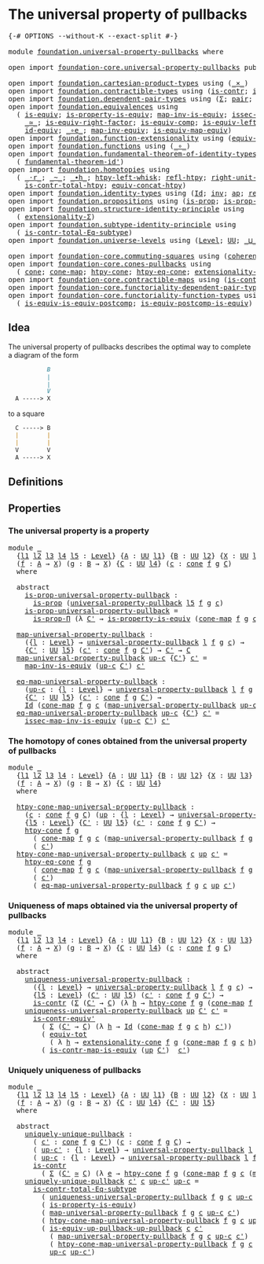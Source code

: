 # The universal property of pullbacks

<pre class="Agda"><a id="48" class="Symbol">{-#</a> <a id="52" class="Keyword">OPTIONS</a> <a id="60" class="Pragma">--without-K</a> <a id="72" class="Pragma">--exact-split</a> <a id="86" class="Symbol">#-}</a>

<a id="91" class="Keyword">module</a> <a id="98" href="foundation.universal-property-pullbacks.html" class="Module">foundation.universal-property-pullbacks</a> <a id="138" class="Keyword">where</a>

<a id="145" class="Keyword">open</a> <a id="150" class="Keyword">import</a> <a id="157" href="foundation-core.universal-property-pullbacks.html" class="Module">foundation-core.universal-property-pullbacks</a> <a id="202" class="Keyword">public</a>

<a id="210" class="Keyword">open</a> <a id="215" class="Keyword">import</a> <a id="222" href="foundation.cartesian-product-types.html" class="Module">foundation.cartesian-product-types</a> <a id="257" class="Keyword">using</a> <a id="263" class="Symbol">(</a><a id="264" href="foundation-core.cartesian-product-types.html#577" class="Function Operator">_×_</a><a id="267" class="Symbol">)</a>
<a id="269" class="Keyword">open</a> <a id="274" class="Keyword">import</a> <a id="281" href="foundation.contractible-types.html" class="Module">foundation.contractible-types</a> <a id="311" class="Keyword">using</a> <a id="317" class="Symbol">(</a><a id="318" href="foundation-core.contractible-types.html#992" class="Function">is-contr</a><a id="326" class="Symbol">;</a> <a id="328" href="foundation-core.contractible-types.html#3806" class="Function">is-contr-equiv&#39;</a><a id="343" class="Symbol">)</a>
<a id="345" class="Keyword">open</a> <a id="350" class="Keyword">import</a> <a id="357" href="foundation.dependent-pair-types.html" class="Module">foundation.dependent-pair-types</a> <a id="389" class="Keyword">using</a> <a id="395" class="Symbol">(</a><a id="396" href="foundation-core.dependent-pair-types.html#502" class="Record">Σ</a><a id="397" class="Symbol">;</a> <a id="399" href="foundation-core.dependent-pair-types.html#575" class="InductiveConstructor">pair</a><a id="403" class="Symbol">;</a> <a id="405" href="foundation-core.dependent-pair-types.html#592" class="Field">pr1</a><a id="408" class="Symbol">;</a> <a id="410" href="foundation-core.dependent-pair-types.html#604" class="Field">pr2</a><a id="413" class="Symbol">;</a> <a id="415" href="foundation-core.dependent-pair-types.html#1021" class="Function">triple</a><a id="421" class="Symbol">)</a>
<a id="423" class="Keyword">open</a> <a id="428" class="Keyword">import</a> <a id="435" href="foundation.equivalences.html" class="Module">foundation.equivalences</a> <a id="459" class="Keyword">using</a>
  <a id="467" class="Symbol">(</a> <a id="469" href="foundation-core.equivalences.html#1542" class="Function">is-equiv</a><a id="477" class="Symbol">;</a> <a id="479" href="foundation.equivalences.html#12189" class="Function">is-property-is-equiv</a><a id="499" class="Symbol">;</a> <a id="501" href="foundation-core.equivalences.html#4173" class="Function">map-inv-is-equiv</a><a id="517" class="Symbol">;</a> <a id="519" href="foundation-core.equivalences.html#4251" class="Function">issec-map-inv-is-equiv</a><a id="541" class="Symbol">;</a>
    <a id="547" href="foundation-core.equivalences.html#1607" class="Function Operator">_≃_</a><a id="550" class="Symbol">;</a> <a id="552" href="foundation-core.equivalences.html#8868" class="Function">is-equiv-right-factor</a><a id="573" class="Symbol">;</a> <a id="575" href="foundation-core.equivalences.html#7183" class="Function">is-equiv-comp</a><a id="588" class="Symbol">;</a> <a id="590" href="foundation-core.equivalences.html#8158" class="Function">is-equiv-left-factor</a><a id="610" class="Symbol">;</a> <a id="612" href="foundation-core.equivalences.html#1807" class="Function">map-equiv</a><a id="621" class="Symbol">;</a>
    <a id="627" href="foundation-core.equivalences.html#2480" class="Function">id-equiv</a><a id="635" class="Symbol">;</a> <a id="637" href="foundation-core.equivalences.html#7855" class="Function Operator">_∘e_</a><a id="641" class="Symbol">;</a> <a id="643" href="foundation-core.equivalences.html#5022" class="Function">map-inv-equiv</a><a id="656" class="Symbol">;</a> <a id="658" href="foundation-core.equivalences.html#1862" class="Function">is-equiv-map-equiv</a><a id="676" class="Symbol">)</a>
<a id="678" class="Keyword">open</a> <a id="683" class="Keyword">import</a> <a id="690" href="foundation.function-extensionality.html" class="Module">foundation.function-extensionality</a> <a id="725" class="Keyword">using</a> <a id="731" class="Symbol">(</a><a id="732" href="foundation-core.function-extensionality.html#1301" class="Function">equiv-funext</a><a id="744" class="Symbol">)</a>
<a id="746" class="Keyword">open</a> <a id="751" class="Keyword">import</a> <a id="758" href="foundation.functions.html" class="Module">foundation.functions</a> <a id="779" class="Keyword">using</a> <a id="785" class="Symbol">(</a><a id="786" href="foundation-core.functions.html#407" class="Function Operator">_∘_</a><a id="789" class="Symbol">)</a>
<a id="791" class="Keyword">open</a> <a id="796" class="Keyword">import</a> <a id="803" href="foundation.fundamental-theorem-of-identity-types.html" class="Module">foundation.fundamental-theorem-of-identity-types</a> <a id="852" class="Keyword">using</a>
  <a id="860" class="Symbol">(</a> <a id="862" href="foundation-core.fundamental-theorem-of-identity-types.html#2160" class="Function">fundamental-theorem-id&#39;</a><a id="885" class="Symbol">)</a>
<a id="887" class="Keyword">open</a> <a id="892" class="Keyword">import</a> <a id="899" href="foundation.homotopies.html" class="Module">foundation.homotopies</a> <a id="921" class="Keyword">using</a>
  <a id="929" class="Symbol">(</a> <a id="931" href="foundation-core.homotopies.html#2052" class="Function Operator">_·r_</a><a id="935" class="Symbol">;</a> <a id="937" href="foundation-core.homotopies.html#545" class="Function Operator">_~_</a><a id="940" class="Symbol">;</a> <a id="942" href="foundation-core.homotopies.html#1136" class="Function Operator">_∙h_</a><a id="946" class="Symbol">;</a> <a id="948" href="foundation-core.homotopies.html#1665" class="Function">htpy-left-whisk</a><a id="963" class="Symbol">;</a> <a id="965" href="foundation-core.homotopies.html#710" class="Function">refl-htpy</a><a id="974" class="Symbol">;</a> <a id="976" href="foundation-core.homotopies.html#2553" class="Function">right-unit-htpy</a><a id="991" class="Symbol">;</a>
    <a id="997" href="foundation.homotopies.html#3137" class="Function">is-contr-total-htpy</a><a id="1016" class="Symbol">;</a> <a id="1018" href="foundation.homotopies.html#6177" class="Function">equiv-concat-htpy</a><a id="1035" class="Symbol">)</a>
<a id="1037" class="Keyword">open</a> <a id="1042" class="Keyword">import</a> <a id="1049" href="foundation.identity-types.html" class="Module">foundation.identity-types</a> <a id="1075" class="Keyword">using</a> <a id="1081" class="Symbol">(</a><a id="1082" href="foundation-core.identity-types.html#1754" class="Datatype">Id</a><a id="1084" class="Symbol">;</a> <a id="1086" href="foundation-core.identity-types.html#2716" class="Function">inv</a><a id="1089" class="Symbol">;</a> <a id="1091" href="foundation-core.identity-types.html#3990" class="Function">ap</a><a id="1093" class="Symbol">;</a> <a id="1095" href="foundation-core.identity-types.html#1807" class="InductiveConstructor">refl</a><a id="1099" class="Symbol">)</a>
<a id="1101" class="Keyword">open</a> <a id="1106" class="Keyword">import</a> <a id="1113" href="foundation.propositions.html" class="Module">foundation.propositions</a> <a id="1137" class="Keyword">using</a> <a id="1143" class="Symbol">(</a><a id="1144" href="foundation-core.propositions.html#1295" class="Function">is-prop</a><a id="1151" class="Symbol">;</a> <a id="1153" href="foundation-core.propositions.html#6147" class="Function">is-prop-Π</a><a id="1162" class="Symbol">)</a>
<a id="1164" class="Keyword">open</a> <a id="1169" class="Keyword">import</a> <a id="1176" href="foundation.structure-identity-principle.html" class="Module">foundation.structure-identity-principle</a> <a id="1216" class="Keyword">using</a>
  <a id="1224" class="Symbol">(</a> <a id="1226" href="foundation.structure-identity-principle.html#2980" class="Function">extensionality-Σ</a><a id="1242" class="Symbol">)</a>
<a id="1244" class="Keyword">open</a> <a id="1249" class="Keyword">import</a> <a id="1256" href="foundation.subtype-identity-principle.html" class="Module">foundation.subtype-identity-principle</a> <a id="1294" class="Keyword">using</a>
  <a id="1302" class="Symbol">(</a> <a id="1304" href="foundation-core.subtype-identity-principle.html#1572" class="Function">is-contr-total-Eq-subtype</a><a id="1329" class="Symbol">)</a>
<a id="1331" class="Keyword">open</a> <a id="1336" class="Keyword">import</a> <a id="1343" href="foundation.universe-levels.html" class="Module">foundation.universe-levels</a> <a id="1370" class="Keyword">using</a> <a id="1376" class="Symbol">(</a><a id="1377" href="Agda.Primitive.html#597" class="Postulate">Level</a><a id="1382" class="Symbol">;</a> <a id="1384" href="foundation-core.universe-levels.html#222" class="Primitive">UU</a><a id="1386" class="Symbol">;</a> <a id="1388" href="Agda.Primitive.html#810" class="Primitive Operator">_⊔_</a><a id="1391" class="Symbol">;</a> <a id="1393" href="Agda.Primitive.html#780" class="Primitive">lsuc</a><a id="1397" class="Symbol">)</a>

<a id="1400" class="Keyword">open</a> <a id="1405" class="Keyword">import</a> <a id="1412" href="foundation-core.commuting-squares.html" class="Module">foundation-core.commuting-squares</a> <a id="1446" class="Keyword">using</a> <a id="1452" class="Symbol">(</a><a id="1453" href="foundation-core.commuting-squares.html#532" class="Function">coherence-square</a><a id="1469" class="Symbol">)</a>
<a id="1471" class="Keyword">open</a> <a id="1476" class="Keyword">import</a> <a id="1483" href="foundation-core.cones-pullbacks.html" class="Module">foundation-core.cones-pullbacks</a> <a id="1515" class="Keyword">using</a>
  <a id="1523" class="Symbol">(</a> <a id="1525" href="foundation-core.cones-pullbacks.html#1272" class="Function">cone</a><a id="1529" class="Symbol">;</a> <a id="1531" href="foundation-core.cones-pullbacks.html#1467" class="Function">cone-map</a><a id="1539" class="Symbol">;</a> <a id="1541" href="foundation-core.cones-pullbacks.html#2455" class="Function">htpy-cone</a><a id="1550" class="Symbol">;</a> <a id="1552" href="foundation-core.cones-pullbacks.html#2854" class="Function">htpy-eq-cone</a><a id="1564" class="Symbol">;</a> <a id="1566" href="foundation-core.cones-pullbacks.html#2963" class="Function">extensionality-cone</a><a id="1585" class="Symbol">)</a>
<a id="1587" class="Keyword">open</a> <a id="1592" class="Keyword">import</a> <a id="1599" href="foundation-core.contractible-maps.html" class="Module">foundation-core.contractible-maps</a> <a id="1633" class="Keyword">using</a> <a id="1639" class="Symbol">(</a><a id="1640" href="foundation-core.contractible-maps.html#3850" class="Function">is-contr-map-is-equiv</a><a id="1661" class="Symbol">)</a>
<a id="1663" class="Keyword">open</a> <a id="1668" class="Keyword">import</a> <a id="1675" href="foundation-core.functoriality-dependent-pair-types.html" class="Module">foundation-core.functoriality-dependent-pair-types</a> <a id="1726" class="Keyword">using</a> <a id="1732" class="Symbol">(</a><a id="1733" href="foundation-core.functoriality-dependent-pair-types.html#6804" class="Function">equiv-tot</a><a id="1742" class="Symbol">)</a>
<a id="1744" class="Keyword">open</a> <a id="1749" class="Keyword">import</a> <a id="1756" href="foundation-core.functoriality-function-types.html" class="Module">foundation-core.functoriality-function-types</a> <a id="1801" class="Keyword">using</a>
  <a id="1809" class="Symbol">(</a> <a id="1811" href="foundation-core.functoriality-function-types.html#1654" class="Function">is-equiv-is-equiv-postcomp</a><a id="1837" class="Symbol">;</a> <a id="1839" href="foundation-core.functoriality-function-types.html#2668" class="Function">is-equiv-postcomp-is-equiv</a><a id="1865" class="Symbol">)</a>
</pre>
## Idea

The universal property of pullbacks describes the optimal way to complete a diagram of the form

```md
           B
           |
           |
           V
  A -----> X
```

to a square

```md
  C -----> B
  |        |
  |        |
  V        V
  A -----> X
```

## Definitions


## Properties

### The universal property is a property

<pre class="Agda"><a id="2225" class="Keyword">module</a> <a id="2232" href="foundation.universal-property-pullbacks.html#2232" class="Module">_</a>
  <a id="2236" class="Symbol">{</a><a id="2237" href="foundation.universal-property-pullbacks.html#2237" class="Bound">l1</a> <a id="2240" href="foundation.universal-property-pullbacks.html#2240" class="Bound">l2</a> <a id="2243" href="foundation.universal-property-pullbacks.html#2243" class="Bound">l3</a> <a id="2246" href="foundation.universal-property-pullbacks.html#2246" class="Bound">l4</a> <a id="2249" href="foundation.universal-property-pullbacks.html#2249" class="Bound">l5</a> <a id="2252" class="Symbol">:</a> <a id="2254" href="Agda.Primitive.html#597" class="Postulate">Level</a><a id="2259" class="Symbol">}</a> <a id="2261" class="Symbol">{</a><a id="2262" href="foundation.universal-property-pullbacks.html#2262" class="Bound">A</a> <a id="2264" class="Symbol">:</a> <a id="2266" href="foundation-core.universe-levels.html#222" class="Primitive">UU</a> <a id="2269" href="foundation.universal-property-pullbacks.html#2237" class="Bound">l1</a><a id="2271" class="Symbol">}</a> <a id="2273" class="Symbol">{</a><a id="2274" href="foundation.universal-property-pullbacks.html#2274" class="Bound">B</a> <a id="2276" class="Symbol">:</a> <a id="2278" href="foundation-core.universe-levels.html#222" class="Primitive">UU</a> <a id="2281" href="foundation.universal-property-pullbacks.html#2240" class="Bound">l2</a><a id="2283" class="Symbol">}</a> <a id="2285" class="Symbol">{</a><a id="2286" href="foundation.universal-property-pullbacks.html#2286" class="Bound">X</a> <a id="2288" class="Symbol">:</a> <a id="2290" href="foundation-core.universe-levels.html#222" class="Primitive">UU</a> <a id="2293" href="foundation.universal-property-pullbacks.html#2243" class="Bound">l3</a><a id="2295" class="Symbol">}</a>
  <a id="2299" class="Symbol">(</a><a id="2300" href="foundation.universal-property-pullbacks.html#2300" class="Bound">f</a> <a id="2302" class="Symbol">:</a> <a id="2304" href="foundation.universal-property-pullbacks.html#2262" class="Bound">A</a> <a id="2306" class="Symbol">→</a> <a id="2308" href="foundation.universal-property-pullbacks.html#2286" class="Bound">X</a><a id="2309" class="Symbol">)</a> <a id="2311" class="Symbol">(</a><a id="2312" href="foundation.universal-property-pullbacks.html#2312" class="Bound">g</a> <a id="2314" class="Symbol">:</a> <a id="2316" href="foundation.universal-property-pullbacks.html#2274" class="Bound">B</a> <a id="2318" class="Symbol">→</a> <a id="2320" href="foundation.universal-property-pullbacks.html#2286" class="Bound">X</a><a id="2321" class="Symbol">)</a> <a id="2323" class="Symbol">{</a><a id="2324" href="foundation.universal-property-pullbacks.html#2324" class="Bound">C</a> <a id="2326" class="Symbol">:</a> <a id="2328" href="foundation-core.universe-levels.html#222" class="Primitive">UU</a> <a id="2331" href="foundation.universal-property-pullbacks.html#2246" class="Bound">l4</a><a id="2333" class="Symbol">}</a> <a id="2335" class="Symbol">(</a><a id="2336" href="foundation.universal-property-pullbacks.html#2336" class="Bound">c</a> <a id="2338" class="Symbol">:</a> <a id="2340" href="foundation-core.cones-pullbacks.html#1272" class="Function">cone</a> <a id="2345" href="foundation.universal-property-pullbacks.html#2300" class="Bound">f</a> <a id="2347" href="foundation.universal-property-pullbacks.html#2312" class="Bound">g</a> <a id="2349" href="foundation.universal-property-pullbacks.html#2324" class="Bound">C</a><a id="2350" class="Symbol">)</a>
  <a id="2354" class="Keyword">where</a>

  <a id="2363" class="Keyword">abstract</a>
    <a id="2376" href="foundation.universal-property-pullbacks.html#2376" class="Function">is-prop-universal-property-pullback</a> <a id="2412" class="Symbol">:</a>
      <a id="2420" href="foundation-core.propositions.html#1295" class="Function">is-prop</a> <a id="2428" class="Symbol">(</a><a id="2429" href="foundation-core.universal-property-pullbacks.html#687" class="Function">universal-property-pullback</a> <a id="2457" href="foundation.universal-property-pullbacks.html#2249" class="Bound">l5</a> <a id="2460" href="foundation.universal-property-pullbacks.html#2300" class="Bound">f</a> <a id="2462" href="foundation.universal-property-pullbacks.html#2312" class="Bound">g</a> <a id="2464" href="foundation.universal-property-pullbacks.html#2336" class="Bound">c</a><a id="2465" class="Symbol">)</a>
    <a id="2471" href="foundation.universal-property-pullbacks.html#2376" class="Function">is-prop-universal-property-pullback</a> <a id="2507" class="Symbol">=</a>
      <a id="2515" href="foundation-core.propositions.html#6147" class="Function">is-prop-Π</a> <a id="2525" class="Symbol">(λ</a> <a id="2528" href="foundation.universal-property-pullbacks.html#2528" class="Bound">C&#39;</a> <a id="2531" class="Symbol">→</a> <a id="2533" href="foundation.equivalences.html#12189" class="Function">is-property-is-equiv</a> <a id="2554" class="Symbol">(</a><a id="2555" href="foundation-core.cones-pullbacks.html#1467" class="Function">cone-map</a> <a id="2564" href="foundation.universal-property-pullbacks.html#2300" class="Bound">f</a> <a id="2566" href="foundation.universal-property-pullbacks.html#2312" class="Bound">g</a> <a id="2568" href="foundation.universal-property-pullbacks.html#2336" class="Bound">c</a><a id="2569" class="Symbol">))</a>

  <a id="2575" href="foundation.universal-property-pullbacks.html#2575" class="Function">map-universal-property-pullback</a> <a id="2607" class="Symbol">:</a>
    <a id="2613" class="Symbol">({</a><a id="2615" href="foundation.universal-property-pullbacks.html#2615" class="Bound">l</a> <a id="2617" class="Symbol">:</a> <a id="2619" href="Agda.Primitive.html#597" class="Postulate">Level</a><a id="2624" class="Symbol">}</a> <a id="2626" class="Symbol">→</a> <a id="2628" href="foundation-core.universal-property-pullbacks.html#687" class="Function">universal-property-pullback</a> <a id="2656" href="foundation.universal-property-pullbacks.html#2615" class="Bound">l</a> <a id="2658" href="foundation.universal-property-pullbacks.html#2300" class="Bound">f</a> <a id="2660" href="foundation.universal-property-pullbacks.html#2312" class="Bound">g</a> <a id="2662" href="foundation.universal-property-pullbacks.html#2336" class="Bound">c</a><a id="2663" class="Symbol">)</a> <a id="2665" class="Symbol">→</a>
    <a id="2671" class="Symbol">{</a><a id="2672" href="foundation.universal-property-pullbacks.html#2672" class="Bound">C&#39;</a> <a id="2675" class="Symbol">:</a> <a id="2677" href="foundation-core.universe-levels.html#222" class="Primitive">UU</a> <a id="2680" href="foundation.universal-property-pullbacks.html#2249" class="Bound">l5</a><a id="2682" class="Symbol">}</a> <a id="2684" class="Symbol">(</a><a id="2685" href="foundation.universal-property-pullbacks.html#2685" class="Bound">c&#39;</a> <a id="2688" class="Symbol">:</a> <a id="2690" href="foundation-core.cones-pullbacks.html#1272" class="Function">cone</a> <a id="2695" href="foundation.universal-property-pullbacks.html#2300" class="Bound">f</a> <a id="2697" href="foundation.universal-property-pullbacks.html#2312" class="Bound">g</a> <a id="2699" href="foundation.universal-property-pullbacks.html#2672" class="Bound">C&#39;</a><a id="2701" class="Symbol">)</a> <a id="2703" class="Symbol">→</a> <a id="2705" href="foundation.universal-property-pullbacks.html#2672" class="Bound">C&#39;</a> <a id="2708" class="Symbol">→</a> <a id="2710" href="foundation.universal-property-pullbacks.html#2324" class="Bound">C</a>
  <a id="2714" href="foundation.universal-property-pullbacks.html#2575" class="Function">map-universal-property-pullback</a> <a id="2746" href="foundation.universal-property-pullbacks.html#2746" class="Bound">up-c</a> <a id="2751" class="Symbol">{</a><a id="2752" href="foundation.universal-property-pullbacks.html#2752" class="Bound">C&#39;</a><a id="2754" class="Symbol">}</a> <a id="2756" href="foundation.universal-property-pullbacks.html#2756" class="Bound">c&#39;</a> <a id="2759" class="Symbol">=</a>
    <a id="2765" href="foundation-core.equivalences.html#4173" class="Function">map-inv-is-equiv</a> <a id="2782" class="Symbol">(</a><a id="2783" href="foundation.universal-property-pullbacks.html#2746" class="Bound">up-c</a> <a id="2788" href="foundation.universal-property-pullbacks.html#2752" class="Bound">C&#39;</a><a id="2790" class="Symbol">)</a> <a id="2792" href="foundation.universal-property-pullbacks.html#2756" class="Bound">c&#39;</a>

  <a id="2798" href="foundation.universal-property-pullbacks.html#2798" class="Function">eq-map-universal-property-pullback</a> <a id="2833" class="Symbol">:</a>
    <a id="2839" class="Symbol">(</a><a id="2840" href="foundation.universal-property-pullbacks.html#2840" class="Bound">up-c</a> <a id="2845" class="Symbol">:</a> <a id="2847" class="Symbol">{</a><a id="2848" href="foundation.universal-property-pullbacks.html#2848" class="Bound">l</a> <a id="2850" class="Symbol">:</a> <a id="2852" href="Agda.Primitive.html#597" class="Postulate">Level</a><a id="2857" class="Symbol">}</a> <a id="2859" class="Symbol">→</a> <a id="2861" href="foundation-core.universal-property-pullbacks.html#687" class="Function">universal-property-pullback</a> <a id="2889" href="foundation.universal-property-pullbacks.html#2848" class="Bound">l</a> <a id="2891" href="foundation.universal-property-pullbacks.html#2300" class="Bound">f</a> <a id="2893" href="foundation.universal-property-pullbacks.html#2312" class="Bound">g</a> <a id="2895" href="foundation.universal-property-pullbacks.html#2336" class="Bound">c</a><a id="2896" class="Symbol">)</a> <a id="2898" class="Symbol">→</a>
    <a id="2904" class="Symbol">{</a><a id="2905" href="foundation.universal-property-pullbacks.html#2905" class="Bound">C&#39;</a> <a id="2908" class="Symbol">:</a> <a id="2910" href="foundation-core.universe-levels.html#222" class="Primitive">UU</a> <a id="2913" href="foundation.universal-property-pullbacks.html#2249" class="Bound">l5</a><a id="2915" class="Symbol">}</a> <a id="2917" class="Symbol">(</a><a id="2918" href="foundation.universal-property-pullbacks.html#2918" class="Bound">c&#39;</a> <a id="2921" class="Symbol">:</a> <a id="2923" href="foundation-core.cones-pullbacks.html#1272" class="Function">cone</a> <a id="2928" href="foundation.universal-property-pullbacks.html#2300" class="Bound">f</a> <a id="2930" href="foundation.universal-property-pullbacks.html#2312" class="Bound">g</a> <a id="2932" href="foundation.universal-property-pullbacks.html#2905" class="Bound">C&#39;</a><a id="2934" class="Symbol">)</a> <a id="2936" class="Symbol">→</a>
    <a id="2942" href="foundation-core.identity-types.html#1754" class="Datatype">Id</a> <a id="2945" class="Symbol">(</a><a id="2946" href="foundation-core.cones-pullbacks.html#1467" class="Function">cone-map</a> <a id="2955" href="foundation.universal-property-pullbacks.html#2300" class="Bound">f</a> <a id="2957" href="foundation.universal-property-pullbacks.html#2312" class="Bound">g</a> <a id="2959" href="foundation.universal-property-pullbacks.html#2336" class="Bound">c</a> <a id="2961" class="Symbol">(</a><a id="2962" href="foundation.universal-property-pullbacks.html#2575" class="Function">map-universal-property-pullback</a> <a id="2994" href="foundation.universal-property-pullbacks.html#2840" class="Bound">up-c</a> <a id="2999" href="foundation.universal-property-pullbacks.html#2918" class="Bound">c&#39;</a><a id="3001" class="Symbol">))</a> <a id="3004" href="foundation.universal-property-pullbacks.html#2918" class="Bound">c&#39;</a>
  <a id="3009" href="foundation.universal-property-pullbacks.html#2798" class="Function">eq-map-universal-property-pullback</a> <a id="3044" href="foundation.universal-property-pullbacks.html#3044" class="Bound">up-c</a> <a id="3049" class="Symbol">{</a><a id="3050" href="foundation.universal-property-pullbacks.html#3050" class="Bound">C&#39;</a><a id="3052" class="Symbol">}</a> <a id="3054" href="foundation.universal-property-pullbacks.html#3054" class="Bound">c&#39;</a> <a id="3057" class="Symbol">=</a>
    <a id="3063" href="foundation-core.equivalences.html#4251" class="Function">issec-map-inv-is-equiv</a> <a id="3086" class="Symbol">(</a><a id="3087" href="foundation.universal-property-pullbacks.html#3044" class="Bound">up-c</a> <a id="3092" href="foundation.universal-property-pullbacks.html#3050" class="Bound">C&#39;</a><a id="3094" class="Symbol">)</a> <a id="3096" href="foundation.universal-property-pullbacks.html#3054" class="Bound">c&#39;</a>
</pre>
### The homotopy of cones obtained from the universal property of pullbacks

<pre class="Agda"><a id="3185" class="Keyword">module</a> <a id="3192" href="foundation.universal-property-pullbacks.html#3192" class="Module">_</a>
  <a id="3196" class="Symbol">{</a><a id="3197" href="foundation.universal-property-pullbacks.html#3197" class="Bound">l1</a> <a id="3200" href="foundation.universal-property-pullbacks.html#3200" class="Bound">l2</a> <a id="3203" href="foundation.universal-property-pullbacks.html#3203" class="Bound">l3</a> <a id="3206" href="foundation.universal-property-pullbacks.html#3206" class="Bound">l4</a> <a id="3209" class="Symbol">:</a> <a id="3211" href="Agda.Primitive.html#597" class="Postulate">Level</a><a id="3216" class="Symbol">}</a> <a id="3218" class="Symbol">{</a><a id="3219" href="foundation.universal-property-pullbacks.html#3219" class="Bound">A</a> <a id="3221" class="Symbol">:</a> <a id="3223" href="foundation-core.universe-levels.html#222" class="Primitive">UU</a> <a id="3226" href="foundation.universal-property-pullbacks.html#3197" class="Bound">l1</a><a id="3228" class="Symbol">}</a> <a id="3230" class="Symbol">{</a><a id="3231" href="foundation.universal-property-pullbacks.html#3231" class="Bound">B</a> <a id="3233" class="Symbol">:</a> <a id="3235" href="foundation-core.universe-levels.html#222" class="Primitive">UU</a> <a id="3238" href="foundation.universal-property-pullbacks.html#3200" class="Bound">l2</a><a id="3240" class="Symbol">}</a> <a id="3242" class="Symbol">{</a><a id="3243" href="foundation.universal-property-pullbacks.html#3243" class="Bound">X</a> <a id="3245" class="Symbol">:</a> <a id="3247" href="foundation-core.universe-levels.html#222" class="Primitive">UU</a> <a id="3250" href="foundation.universal-property-pullbacks.html#3203" class="Bound">l3</a><a id="3252" class="Symbol">}</a>
  <a id="3256" class="Symbol">(</a><a id="3257" href="foundation.universal-property-pullbacks.html#3257" class="Bound">f</a> <a id="3259" class="Symbol">:</a> <a id="3261" href="foundation.universal-property-pullbacks.html#3219" class="Bound">A</a> <a id="3263" class="Symbol">→</a> <a id="3265" href="foundation.universal-property-pullbacks.html#3243" class="Bound">X</a><a id="3266" class="Symbol">)</a> <a id="3268" class="Symbol">(</a><a id="3269" href="foundation.universal-property-pullbacks.html#3269" class="Bound">g</a> <a id="3271" class="Symbol">:</a> <a id="3273" href="foundation.universal-property-pullbacks.html#3231" class="Bound">B</a> <a id="3275" class="Symbol">→</a> <a id="3277" href="foundation.universal-property-pullbacks.html#3243" class="Bound">X</a><a id="3278" class="Symbol">)</a> <a id="3280" class="Symbol">{</a><a id="3281" href="foundation.universal-property-pullbacks.html#3281" class="Bound">C</a> <a id="3283" class="Symbol">:</a> <a id="3285" href="foundation-core.universe-levels.html#222" class="Primitive">UU</a> <a id="3288" href="foundation.universal-property-pullbacks.html#3206" class="Bound">l4</a><a id="3290" class="Symbol">}</a>
  <a id="3294" class="Keyword">where</a>
  
  <a id="3305" href="foundation.universal-property-pullbacks.html#3305" class="Function">htpy-cone-map-universal-property-pullback</a> <a id="3347" class="Symbol">:</a>
    <a id="3353" class="Symbol">(</a><a id="3354" href="foundation.universal-property-pullbacks.html#3354" class="Bound">c</a> <a id="3356" class="Symbol">:</a> <a id="3358" href="foundation-core.cones-pullbacks.html#1272" class="Function">cone</a> <a id="3363" href="foundation.universal-property-pullbacks.html#3257" class="Bound">f</a> <a id="3365" href="foundation.universal-property-pullbacks.html#3269" class="Bound">g</a> <a id="3367" href="foundation.universal-property-pullbacks.html#3281" class="Bound">C</a><a id="3368" class="Symbol">)</a> <a id="3370" class="Symbol">(</a><a id="3371" href="foundation.universal-property-pullbacks.html#3371" class="Bound">up</a> <a id="3374" class="Symbol">:</a> <a id="3376" class="Symbol">{</a><a id="3377" href="foundation.universal-property-pullbacks.html#3377" class="Bound">l</a> <a id="3379" class="Symbol">:</a> <a id="3381" href="Agda.Primitive.html#597" class="Postulate">Level</a><a id="3386" class="Symbol">}</a> <a id="3388" class="Symbol">→</a> <a id="3390" href="foundation-core.universal-property-pullbacks.html#687" class="Function">universal-property-pullback</a> <a id="3418" href="foundation.universal-property-pullbacks.html#3377" class="Bound">l</a> <a id="3420" href="foundation.universal-property-pullbacks.html#3257" class="Bound">f</a> <a id="3422" href="foundation.universal-property-pullbacks.html#3269" class="Bound">g</a> <a id="3424" href="foundation.universal-property-pullbacks.html#3354" class="Bound">c</a><a id="3425" class="Symbol">)</a> <a id="3427" class="Symbol">→</a>
    <a id="3433" class="Symbol">{</a><a id="3434" href="foundation.universal-property-pullbacks.html#3434" class="Bound">l5</a> <a id="3437" class="Symbol">:</a> <a id="3439" href="Agda.Primitive.html#597" class="Postulate">Level</a><a id="3444" class="Symbol">}</a> <a id="3446" class="Symbol">{</a><a id="3447" href="foundation.universal-property-pullbacks.html#3447" class="Bound">C&#39;</a> <a id="3450" class="Symbol">:</a> <a id="3452" href="foundation-core.universe-levels.html#222" class="Primitive">UU</a> <a id="3455" href="foundation.universal-property-pullbacks.html#3434" class="Bound">l5</a><a id="3457" class="Symbol">}</a> <a id="3459" class="Symbol">(</a><a id="3460" href="foundation.universal-property-pullbacks.html#3460" class="Bound">c&#39;</a> <a id="3463" class="Symbol">:</a> <a id="3465" href="foundation-core.cones-pullbacks.html#1272" class="Function">cone</a> <a id="3470" href="foundation.universal-property-pullbacks.html#3257" class="Bound">f</a> <a id="3472" href="foundation.universal-property-pullbacks.html#3269" class="Bound">g</a> <a id="3474" href="foundation.universal-property-pullbacks.html#3447" class="Bound">C&#39;</a><a id="3476" class="Symbol">)</a> <a id="3478" class="Symbol">→</a>
    <a id="3484" href="foundation-core.cones-pullbacks.html#2455" class="Function">htpy-cone</a> <a id="3494" href="foundation.universal-property-pullbacks.html#3257" class="Bound">f</a> <a id="3496" href="foundation.universal-property-pullbacks.html#3269" class="Bound">g</a>
      <a id="3504" class="Symbol">(</a> <a id="3506" href="foundation-core.cones-pullbacks.html#1467" class="Function">cone-map</a> <a id="3515" href="foundation.universal-property-pullbacks.html#3257" class="Bound">f</a> <a id="3517" href="foundation.universal-property-pullbacks.html#3269" class="Bound">g</a> <a id="3519" href="foundation.universal-property-pullbacks.html#3354" class="Bound">c</a> <a id="3521" class="Symbol">(</a><a id="3522" href="foundation.universal-property-pullbacks.html#2575" class="Function">map-universal-property-pullback</a> <a id="3554" href="foundation.universal-property-pullbacks.html#3257" class="Bound">f</a> <a id="3556" href="foundation.universal-property-pullbacks.html#3269" class="Bound">g</a> <a id="3558" href="foundation.universal-property-pullbacks.html#3354" class="Bound">c</a> <a id="3560" href="foundation.universal-property-pullbacks.html#3371" class="Bound">up</a> <a id="3563" href="foundation.universal-property-pullbacks.html#3460" class="Bound">c&#39;</a><a id="3565" class="Symbol">))</a>
      <a id="3574" class="Symbol">(</a> <a id="3576" href="foundation.universal-property-pullbacks.html#3460" class="Bound">c&#39;</a><a id="3578" class="Symbol">)</a>
  <a id="3582" href="foundation.universal-property-pullbacks.html#3305" class="Function">htpy-cone-map-universal-property-pullback</a> <a id="3624" href="foundation.universal-property-pullbacks.html#3624" class="Bound">c</a> <a id="3626" href="foundation.universal-property-pullbacks.html#3626" class="Bound">up</a> <a id="3629" href="foundation.universal-property-pullbacks.html#3629" class="Bound">c&#39;</a> <a id="3632" class="Symbol">=</a>
    <a id="3638" href="foundation-core.cones-pullbacks.html#2854" class="Function">htpy-eq-cone</a> <a id="3651" href="foundation.universal-property-pullbacks.html#3257" class="Bound">f</a> <a id="3653" href="foundation.universal-property-pullbacks.html#3269" class="Bound">g</a>
      <a id="3661" class="Symbol">(</a> <a id="3663" href="foundation-core.cones-pullbacks.html#1467" class="Function">cone-map</a> <a id="3672" href="foundation.universal-property-pullbacks.html#3257" class="Bound">f</a> <a id="3674" href="foundation.universal-property-pullbacks.html#3269" class="Bound">g</a> <a id="3676" href="foundation.universal-property-pullbacks.html#3624" class="Bound">c</a> <a id="3678" class="Symbol">(</a><a id="3679" href="foundation.universal-property-pullbacks.html#2575" class="Function">map-universal-property-pullback</a> <a id="3711" href="foundation.universal-property-pullbacks.html#3257" class="Bound">f</a> <a id="3713" href="foundation.universal-property-pullbacks.html#3269" class="Bound">g</a> <a id="3715" href="foundation.universal-property-pullbacks.html#3624" class="Bound">c</a> <a id="3717" href="foundation.universal-property-pullbacks.html#3626" class="Bound">up</a> <a id="3720" href="foundation.universal-property-pullbacks.html#3629" class="Bound">c&#39;</a><a id="3722" class="Symbol">))</a>
      <a id="3731" class="Symbol">(</a> <a id="3733" href="foundation.universal-property-pullbacks.html#3629" class="Bound">c&#39;</a><a id="3735" class="Symbol">)</a>
      <a id="3743" class="Symbol">(</a> <a id="3745" href="foundation.universal-property-pullbacks.html#2798" class="Function">eq-map-universal-property-pullback</a> <a id="3780" href="foundation.universal-property-pullbacks.html#3257" class="Bound">f</a> <a id="3782" href="foundation.universal-property-pullbacks.html#3269" class="Bound">g</a> <a id="3784" href="foundation.universal-property-pullbacks.html#3624" class="Bound">c</a> <a id="3786" href="foundation.universal-property-pullbacks.html#3626" class="Bound">up</a> <a id="3789" href="foundation.universal-property-pullbacks.html#3629" class="Bound">c&#39;</a><a id="3791" class="Symbol">)</a>
</pre>
### Uniqueness of maps obtained via the universal property of pullbacks

<pre class="Agda"><a id="3879" class="Keyword">module</a> <a id="3886" href="foundation.universal-property-pullbacks.html#3886" class="Module">_</a>
  <a id="3890" class="Symbol">{</a><a id="3891" href="foundation.universal-property-pullbacks.html#3891" class="Bound">l1</a> <a id="3894" href="foundation.universal-property-pullbacks.html#3894" class="Bound">l2</a> <a id="3897" href="foundation.universal-property-pullbacks.html#3897" class="Bound">l3</a> <a id="3900" href="foundation.universal-property-pullbacks.html#3900" class="Bound">l4</a> <a id="3903" class="Symbol">:</a> <a id="3905" href="Agda.Primitive.html#597" class="Postulate">Level</a><a id="3910" class="Symbol">}</a> <a id="3912" class="Symbol">{</a><a id="3913" href="foundation.universal-property-pullbacks.html#3913" class="Bound">A</a> <a id="3915" class="Symbol">:</a> <a id="3917" href="foundation-core.universe-levels.html#222" class="Primitive">UU</a> <a id="3920" href="foundation.universal-property-pullbacks.html#3891" class="Bound">l1</a><a id="3922" class="Symbol">}</a> <a id="3924" class="Symbol">{</a><a id="3925" href="foundation.universal-property-pullbacks.html#3925" class="Bound">B</a> <a id="3927" class="Symbol">:</a> <a id="3929" href="foundation-core.universe-levels.html#222" class="Primitive">UU</a> <a id="3932" href="foundation.universal-property-pullbacks.html#3894" class="Bound">l2</a><a id="3934" class="Symbol">}</a> <a id="3936" class="Symbol">{</a><a id="3937" href="foundation.universal-property-pullbacks.html#3937" class="Bound">X</a> <a id="3939" class="Symbol">:</a> <a id="3941" href="foundation-core.universe-levels.html#222" class="Primitive">UU</a> <a id="3944" href="foundation.universal-property-pullbacks.html#3897" class="Bound">l3</a><a id="3946" class="Symbol">}</a>
  <a id="3950" class="Symbol">(</a><a id="3951" href="foundation.universal-property-pullbacks.html#3951" class="Bound">f</a> <a id="3953" class="Symbol">:</a> <a id="3955" href="foundation.universal-property-pullbacks.html#3913" class="Bound">A</a> <a id="3957" class="Symbol">→</a> <a id="3959" href="foundation.universal-property-pullbacks.html#3937" class="Bound">X</a><a id="3960" class="Symbol">)</a> <a id="3962" class="Symbol">(</a><a id="3963" href="foundation.universal-property-pullbacks.html#3963" class="Bound">g</a> <a id="3965" class="Symbol">:</a> <a id="3967" href="foundation.universal-property-pullbacks.html#3925" class="Bound">B</a> <a id="3969" class="Symbol">→</a> <a id="3971" href="foundation.universal-property-pullbacks.html#3937" class="Bound">X</a><a id="3972" class="Symbol">)</a> <a id="3974" class="Symbol">{</a><a id="3975" href="foundation.universal-property-pullbacks.html#3975" class="Bound">C</a> <a id="3977" class="Symbol">:</a> <a id="3979" href="foundation-core.universe-levels.html#222" class="Primitive">UU</a> <a id="3982" href="foundation.universal-property-pullbacks.html#3900" class="Bound">l4</a><a id="3984" class="Symbol">}</a> <a id="3986" class="Symbol">(</a><a id="3987" href="foundation.universal-property-pullbacks.html#3987" class="Bound">c</a> <a id="3989" class="Symbol">:</a> <a id="3991" href="foundation-core.cones-pullbacks.html#1272" class="Function">cone</a> <a id="3996" href="foundation.universal-property-pullbacks.html#3951" class="Bound">f</a> <a id="3998" href="foundation.universal-property-pullbacks.html#3963" class="Bound">g</a> <a id="4000" href="foundation.universal-property-pullbacks.html#3975" class="Bound">C</a><a id="4001" class="Symbol">)</a>
  <a id="4005" class="Keyword">where</a>

  <a id="4014" class="Keyword">abstract</a>
    <a id="4027" href="foundation.universal-property-pullbacks.html#4027" class="Function">uniqueness-universal-property-pullback</a> <a id="4066" class="Symbol">:</a>
      <a id="4074" class="Symbol">({</a><a id="4076" href="foundation.universal-property-pullbacks.html#4076" class="Bound">l</a> <a id="4078" class="Symbol">:</a> <a id="4080" href="Agda.Primitive.html#597" class="Postulate">Level</a><a id="4085" class="Symbol">}</a> <a id="4087" class="Symbol">→</a> <a id="4089" href="foundation-core.universal-property-pullbacks.html#687" class="Function">universal-property-pullback</a> <a id="4117" href="foundation.universal-property-pullbacks.html#4076" class="Bound">l</a> <a id="4119" href="foundation.universal-property-pullbacks.html#3951" class="Bound">f</a> <a id="4121" href="foundation.universal-property-pullbacks.html#3963" class="Bound">g</a> <a id="4123" href="foundation.universal-property-pullbacks.html#3987" class="Bound">c</a><a id="4124" class="Symbol">)</a> <a id="4126" class="Symbol">→</a>
      <a id="4134" class="Symbol">{</a><a id="4135" href="foundation.universal-property-pullbacks.html#4135" class="Bound">l5</a> <a id="4138" class="Symbol">:</a> <a id="4140" href="Agda.Primitive.html#597" class="Postulate">Level</a><a id="4145" class="Symbol">}</a> <a id="4147" class="Symbol">(</a><a id="4148" href="foundation.universal-property-pullbacks.html#4148" class="Bound">C&#39;</a> <a id="4151" class="Symbol">:</a> <a id="4153" href="foundation-core.universe-levels.html#222" class="Primitive">UU</a> <a id="4156" href="foundation.universal-property-pullbacks.html#4135" class="Bound">l5</a><a id="4158" class="Symbol">)</a> <a id="4160" class="Symbol">(</a><a id="4161" href="foundation.universal-property-pullbacks.html#4161" class="Bound">c&#39;</a> <a id="4164" class="Symbol">:</a> <a id="4166" href="foundation-core.cones-pullbacks.html#1272" class="Function">cone</a> <a id="4171" href="foundation.universal-property-pullbacks.html#3951" class="Bound">f</a> <a id="4173" href="foundation.universal-property-pullbacks.html#3963" class="Bound">g</a> <a id="4175" href="foundation.universal-property-pullbacks.html#4148" class="Bound">C&#39;</a><a id="4177" class="Symbol">)</a> <a id="4179" class="Symbol">→</a>
      <a id="4187" href="foundation-core.contractible-types.html#992" class="Function">is-contr</a> <a id="4196" class="Symbol">(</a><a id="4197" href="foundation-core.dependent-pair-types.html#502" class="Record">Σ</a> <a id="4199" class="Symbol">(</a><a id="4200" href="foundation.universal-property-pullbacks.html#4148" class="Bound">C&#39;</a> <a id="4203" class="Symbol">→</a> <a id="4205" href="foundation.universal-property-pullbacks.html#3975" class="Bound">C</a><a id="4206" class="Symbol">)</a> <a id="4208" class="Symbol">(λ</a> <a id="4211" href="foundation.universal-property-pullbacks.html#4211" class="Bound">h</a> <a id="4213" class="Symbol">→</a> <a id="4215" href="foundation-core.cones-pullbacks.html#2455" class="Function">htpy-cone</a> <a id="4225" href="foundation.universal-property-pullbacks.html#3951" class="Bound">f</a> <a id="4227" href="foundation.universal-property-pullbacks.html#3963" class="Bound">g</a> <a id="4229" class="Symbol">(</a><a id="4230" href="foundation-core.cones-pullbacks.html#1467" class="Function">cone-map</a> <a id="4239" href="foundation.universal-property-pullbacks.html#3951" class="Bound">f</a> <a id="4241" href="foundation.universal-property-pullbacks.html#3963" class="Bound">g</a> <a id="4243" href="foundation.universal-property-pullbacks.html#3987" class="Bound">c</a> <a id="4245" href="foundation.universal-property-pullbacks.html#4211" class="Bound">h</a><a id="4246" class="Symbol">)</a> <a id="4248" href="foundation.universal-property-pullbacks.html#4161" class="Bound">c&#39;</a><a id="4250" class="Symbol">))</a>
    <a id="4257" href="foundation.universal-property-pullbacks.html#4027" class="Function">uniqueness-universal-property-pullback</a> <a id="4296" href="foundation.universal-property-pullbacks.html#4296" class="Bound">up</a> <a id="4299" href="foundation.universal-property-pullbacks.html#4299" class="Bound">C&#39;</a> <a id="4302" href="foundation.universal-property-pullbacks.html#4302" class="Bound">c&#39;</a> <a id="4305" class="Symbol">=</a>
      <a id="4313" href="foundation-core.contractible-types.html#3806" class="Function">is-contr-equiv&#39;</a>
        <a id="4337" class="Symbol">(</a> <a id="4339" href="foundation-core.dependent-pair-types.html#502" class="Record">Σ</a> <a id="4341" class="Symbol">(</a><a id="4342" href="foundation.universal-property-pullbacks.html#4299" class="Bound">C&#39;</a> <a id="4345" class="Symbol">→</a> <a id="4347" href="foundation.universal-property-pullbacks.html#3975" class="Bound">C</a><a id="4348" class="Symbol">)</a> <a id="4350" class="Symbol">(λ</a> <a id="4353" href="foundation.universal-property-pullbacks.html#4353" class="Bound">h</a> <a id="4355" class="Symbol">→</a> <a id="4357" href="foundation-core.identity-types.html#1754" class="Datatype">Id</a> <a id="4360" class="Symbol">(</a><a id="4361" href="foundation-core.cones-pullbacks.html#1467" class="Function">cone-map</a> <a id="4370" href="foundation.universal-property-pullbacks.html#3951" class="Bound">f</a> <a id="4372" href="foundation.universal-property-pullbacks.html#3963" class="Bound">g</a> <a id="4374" href="foundation.universal-property-pullbacks.html#3987" class="Bound">c</a> <a id="4376" href="foundation.universal-property-pullbacks.html#4353" class="Bound">h</a><a id="4377" class="Symbol">)</a> <a id="4379" href="foundation.universal-property-pullbacks.html#4302" class="Bound">c&#39;</a><a id="4381" class="Symbol">))</a>
        <a id="4392" class="Symbol">(</a> <a id="4394" href="foundation-core.functoriality-dependent-pair-types.html#6804" class="Function">equiv-tot</a>
          <a id="4414" class="Symbol">(</a> <a id="4416" class="Symbol">λ</a> <a id="4418" href="foundation.universal-property-pullbacks.html#4418" class="Bound">h</a> <a id="4420" class="Symbol">→</a> <a id="4422" href="foundation-core.cones-pullbacks.html#2963" class="Function">extensionality-cone</a> <a id="4442" href="foundation.universal-property-pullbacks.html#3951" class="Bound">f</a> <a id="4444" href="foundation.universal-property-pullbacks.html#3963" class="Bound">g</a> <a id="4446" class="Symbol">(</a><a id="4447" href="foundation-core.cones-pullbacks.html#1467" class="Function">cone-map</a> <a id="4456" href="foundation.universal-property-pullbacks.html#3951" class="Bound">f</a> <a id="4458" href="foundation.universal-property-pullbacks.html#3963" class="Bound">g</a> <a id="4460" href="foundation.universal-property-pullbacks.html#3987" class="Bound">c</a> <a id="4462" href="foundation.universal-property-pullbacks.html#4418" class="Bound">h</a><a id="4463" class="Symbol">)</a> <a id="4465" href="foundation.universal-property-pullbacks.html#4302" class="Bound">c&#39;</a><a id="4467" class="Symbol">))</a>
        <a id="4478" class="Symbol">(</a> <a id="4480" href="foundation-core.contractible-maps.html#3850" class="Function">is-contr-map-is-equiv</a> <a id="4502" class="Symbol">(</a><a id="4503" href="foundation.universal-property-pullbacks.html#4296" class="Bound">up</a> <a id="4506" href="foundation.universal-property-pullbacks.html#4299" class="Bound">C&#39;</a><a id="4508" class="Symbol">)</a>  <a id="4511" href="foundation.universal-property-pullbacks.html#4302" class="Bound">c&#39;</a><a id="4513" class="Symbol">)</a>
</pre>
### Uniquely uniqueness of pullbacks

<pre class="Agda"><a id="4566" class="Keyword">module</a> <a id="4573" href="foundation.universal-property-pullbacks.html#4573" class="Module">_</a>
  <a id="4577" class="Symbol">{</a><a id="4578" href="foundation.universal-property-pullbacks.html#4578" class="Bound">l1</a> <a id="4581" href="foundation.universal-property-pullbacks.html#4581" class="Bound">l2</a> <a id="4584" href="foundation.universal-property-pullbacks.html#4584" class="Bound">l3</a> <a id="4587" href="foundation.universal-property-pullbacks.html#4587" class="Bound">l4</a> <a id="4590" href="foundation.universal-property-pullbacks.html#4590" class="Bound">l5</a> <a id="4593" class="Symbol">:</a> <a id="4595" href="Agda.Primitive.html#597" class="Postulate">Level</a><a id="4600" class="Symbol">}</a> <a id="4602" class="Symbol">{</a><a id="4603" href="foundation.universal-property-pullbacks.html#4603" class="Bound">A</a> <a id="4605" class="Symbol">:</a> <a id="4607" href="foundation-core.universe-levels.html#222" class="Primitive">UU</a> <a id="4610" href="foundation.universal-property-pullbacks.html#4578" class="Bound">l1</a><a id="4612" class="Symbol">}</a> <a id="4614" class="Symbol">{</a><a id="4615" href="foundation.universal-property-pullbacks.html#4615" class="Bound">B</a> <a id="4617" class="Symbol">:</a> <a id="4619" href="foundation-core.universe-levels.html#222" class="Primitive">UU</a> <a id="4622" href="foundation.universal-property-pullbacks.html#4581" class="Bound">l2</a><a id="4624" class="Symbol">}</a> <a id="4626" class="Symbol">{</a><a id="4627" href="foundation.universal-property-pullbacks.html#4627" class="Bound">X</a> <a id="4629" class="Symbol">:</a> <a id="4631" href="foundation-core.universe-levels.html#222" class="Primitive">UU</a> <a id="4634" href="foundation.universal-property-pullbacks.html#4584" class="Bound">l3</a><a id="4636" class="Symbol">}</a>
  <a id="4640" class="Symbol">(</a><a id="4641" href="foundation.universal-property-pullbacks.html#4641" class="Bound">f</a> <a id="4643" class="Symbol">:</a> <a id="4645" href="foundation.universal-property-pullbacks.html#4603" class="Bound">A</a> <a id="4647" class="Symbol">→</a> <a id="4649" href="foundation.universal-property-pullbacks.html#4627" class="Bound">X</a><a id="4650" class="Symbol">)</a> <a id="4652" class="Symbol">(</a><a id="4653" href="foundation.universal-property-pullbacks.html#4653" class="Bound">g</a> <a id="4655" class="Symbol">:</a> <a id="4657" href="foundation.universal-property-pullbacks.html#4615" class="Bound">B</a> <a id="4659" class="Symbol">→</a> <a id="4661" href="foundation.universal-property-pullbacks.html#4627" class="Bound">X</a><a id="4662" class="Symbol">)</a> <a id="4664" class="Symbol">{</a><a id="4665" href="foundation.universal-property-pullbacks.html#4665" class="Bound">C</a> <a id="4667" class="Symbol">:</a> <a id="4669" href="foundation-core.universe-levels.html#222" class="Primitive">UU</a> <a id="4672" href="foundation.universal-property-pullbacks.html#4587" class="Bound">l4</a><a id="4674" class="Symbol">}</a> <a id="4676" class="Symbol">{</a><a id="4677" href="foundation.universal-property-pullbacks.html#4677" class="Bound">C&#39;</a> <a id="4680" class="Symbol">:</a> <a id="4682" href="foundation-core.universe-levels.html#222" class="Primitive">UU</a> <a id="4685" href="foundation.universal-property-pullbacks.html#4590" class="Bound">l5</a><a id="4687" class="Symbol">}</a>
  <a id="4691" class="Keyword">where</a>

  <a id="4700" class="Keyword">abstract</a>
    <a id="4713" href="foundation.universal-property-pullbacks.html#4713" class="Function">uniquely-unique-pullback</a> <a id="4738" class="Symbol">:</a>
      <a id="4746" class="Symbol">(</a> <a id="4748" href="foundation.universal-property-pullbacks.html#4748" class="Bound">c&#39;</a> <a id="4751" class="Symbol">:</a> <a id="4753" href="foundation-core.cones-pullbacks.html#1272" class="Function">cone</a> <a id="4758" href="foundation.universal-property-pullbacks.html#4641" class="Bound">f</a> <a id="4760" href="foundation.universal-property-pullbacks.html#4653" class="Bound">g</a> <a id="4762" href="foundation.universal-property-pullbacks.html#4677" class="Bound">C&#39;</a><a id="4764" class="Symbol">)</a> <a id="4766" class="Symbol">(</a><a id="4767" href="foundation.universal-property-pullbacks.html#4767" class="Bound">c</a> <a id="4769" class="Symbol">:</a> <a id="4771" href="foundation-core.cones-pullbacks.html#1272" class="Function">cone</a> <a id="4776" href="foundation.universal-property-pullbacks.html#4641" class="Bound">f</a> <a id="4778" href="foundation.universal-property-pullbacks.html#4653" class="Bound">g</a> <a id="4780" href="foundation.universal-property-pullbacks.html#4665" class="Bound">C</a><a id="4781" class="Symbol">)</a> <a id="4783" class="Symbol">→</a>
      <a id="4791" class="Symbol">(</a> <a id="4793" href="foundation.universal-property-pullbacks.html#4793" class="Bound">up-c&#39;</a> <a id="4799" class="Symbol">:</a> <a id="4801" class="Symbol">{</a><a id="4802" href="foundation.universal-property-pullbacks.html#4802" class="Bound">l</a> <a id="4804" class="Symbol">:</a> <a id="4806" href="Agda.Primitive.html#597" class="Postulate">Level</a><a id="4811" class="Symbol">}</a> <a id="4813" class="Symbol">→</a> <a id="4815" href="foundation-core.universal-property-pullbacks.html#687" class="Function">universal-property-pullback</a> <a id="4843" href="foundation.universal-property-pullbacks.html#4802" class="Bound">l</a> <a id="4845" href="foundation.universal-property-pullbacks.html#4641" class="Bound">f</a> <a id="4847" href="foundation.universal-property-pullbacks.html#4653" class="Bound">g</a> <a id="4849" href="foundation.universal-property-pullbacks.html#4748" class="Bound">c&#39;</a><a id="4851" class="Symbol">)</a> <a id="4853" class="Symbol">→</a>
      <a id="4861" class="Symbol">(</a> <a id="4863" href="foundation.universal-property-pullbacks.html#4863" class="Bound">up-c</a> <a id="4868" class="Symbol">:</a> <a id="4870" class="Symbol">{</a><a id="4871" href="foundation.universal-property-pullbacks.html#4871" class="Bound">l</a> <a id="4873" class="Symbol">:</a> <a id="4875" href="Agda.Primitive.html#597" class="Postulate">Level</a><a id="4880" class="Symbol">}</a> <a id="4882" class="Symbol">→</a> <a id="4884" href="foundation-core.universal-property-pullbacks.html#687" class="Function">universal-property-pullback</a> <a id="4912" href="foundation.universal-property-pullbacks.html#4871" class="Bound">l</a> <a id="4914" href="foundation.universal-property-pullbacks.html#4641" class="Bound">f</a> <a id="4916" href="foundation.universal-property-pullbacks.html#4653" class="Bound">g</a> <a id="4918" href="foundation.universal-property-pullbacks.html#4767" class="Bound">c</a><a id="4919" class="Symbol">)</a> <a id="4921" class="Symbol">→</a>
      <a id="4929" href="foundation-core.contractible-types.html#992" class="Function">is-contr</a>
        <a id="4946" class="Symbol">(</a> <a id="4948" href="foundation-core.dependent-pair-types.html#502" class="Record">Σ</a> <a id="4950" class="Symbol">(</a><a id="4951" href="foundation.universal-property-pullbacks.html#4677" class="Bound">C&#39;</a> <a id="4954" href="foundation-core.equivalences.html#1607" class="Function Operator">≃</a> <a id="4956" href="foundation.universal-property-pullbacks.html#4665" class="Bound">C</a><a id="4957" class="Symbol">)</a> <a id="4959" class="Symbol">(λ</a> <a id="4962" href="foundation.universal-property-pullbacks.html#4962" class="Bound">e</a> <a id="4964" class="Symbol">→</a> <a id="4966" href="foundation-core.cones-pullbacks.html#2455" class="Function">htpy-cone</a> <a id="4976" href="foundation.universal-property-pullbacks.html#4641" class="Bound">f</a> <a id="4978" href="foundation.universal-property-pullbacks.html#4653" class="Bound">g</a> <a id="4980" class="Symbol">(</a><a id="4981" href="foundation-core.cones-pullbacks.html#1467" class="Function">cone-map</a> <a id="4990" href="foundation.universal-property-pullbacks.html#4641" class="Bound">f</a> <a id="4992" href="foundation.universal-property-pullbacks.html#4653" class="Bound">g</a> <a id="4994" href="foundation.universal-property-pullbacks.html#4767" class="Bound">c</a> <a id="4996" class="Symbol">(</a><a id="4997" href="foundation-core.equivalences.html#1807" class="Function">map-equiv</a> <a id="5007" href="foundation.universal-property-pullbacks.html#4962" class="Bound">e</a><a id="5008" class="Symbol">))</a> <a id="5011" href="foundation.universal-property-pullbacks.html#4748" class="Bound">c&#39;</a><a id="5013" class="Symbol">))</a>
    <a id="5020" href="foundation.universal-property-pullbacks.html#4713" class="Function">uniquely-unique-pullback</a> <a id="5045" href="foundation.universal-property-pullbacks.html#5045" class="Bound">c&#39;</a> <a id="5048" href="foundation.universal-property-pullbacks.html#5048" class="Bound">c</a> <a id="5050" href="foundation.universal-property-pullbacks.html#5050" class="Bound">up-c&#39;</a> <a id="5056" href="foundation.universal-property-pullbacks.html#5056" class="Bound">up-c</a> <a id="5061" class="Symbol">=</a>
      <a id="5069" href="foundation-core.subtype-identity-principle.html#1572" class="Function">is-contr-total-Eq-subtype</a>
        <a id="5103" class="Symbol">(</a> <a id="5105" href="foundation.universal-property-pullbacks.html#4027" class="Function">uniqueness-universal-property-pullback</a> <a id="5144" href="foundation.universal-property-pullbacks.html#4641" class="Bound">f</a> <a id="5146" href="foundation.universal-property-pullbacks.html#4653" class="Bound">g</a> <a id="5148" href="foundation.universal-property-pullbacks.html#5048" class="Bound">c</a> <a id="5150" href="foundation.universal-property-pullbacks.html#5056" class="Bound">up-c</a> <a id="5155" href="foundation.universal-property-pullbacks.html#4677" class="Bound">C&#39;</a> <a id="5158" href="foundation.universal-property-pullbacks.html#5045" class="Bound">c&#39;</a><a id="5160" class="Symbol">)</a>
        <a id="5170" class="Symbol">(</a> <a id="5172" href="foundation.equivalences.html#12189" class="Function">is-property-is-equiv</a><a id="5192" class="Symbol">)</a>
        <a id="5202" class="Symbol">(</a> <a id="5204" href="foundation.universal-property-pullbacks.html#2575" class="Function">map-universal-property-pullback</a> <a id="5236" href="foundation.universal-property-pullbacks.html#4641" class="Bound">f</a> <a id="5238" href="foundation.universal-property-pullbacks.html#4653" class="Bound">g</a> <a id="5240" href="foundation.universal-property-pullbacks.html#5048" class="Bound">c</a> <a id="5242" href="foundation.universal-property-pullbacks.html#5056" class="Bound">up-c</a> <a id="5247" href="foundation.universal-property-pullbacks.html#5045" class="Bound">c&#39;</a><a id="5249" class="Symbol">)</a>
        <a id="5259" class="Symbol">(</a> <a id="5261" href="foundation.universal-property-pullbacks.html#3305" class="Function">htpy-cone-map-universal-property-pullback</a> <a id="5303" href="foundation.universal-property-pullbacks.html#4641" class="Bound">f</a> <a id="5305" href="foundation.universal-property-pullbacks.html#4653" class="Bound">g</a> <a id="5307" href="foundation.universal-property-pullbacks.html#5048" class="Bound">c</a> <a id="5309" href="foundation.universal-property-pullbacks.html#5056" class="Bound">up-c</a> <a id="5314" href="foundation.universal-property-pullbacks.html#5045" class="Bound">c&#39;</a><a id="5316" class="Symbol">)</a>
        <a id="5326" class="Symbol">(</a> <a id="5328" href="foundation-core.universal-property-pullbacks.html#1468" class="Function">is-equiv-up-pullback-up-pullback</a> <a id="5361" href="foundation.universal-property-pullbacks.html#5048" class="Bound">c</a> <a id="5363" href="foundation.universal-property-pullbacks.html#5045" class="Bound">c&#39;</a>
          <a id="5376" class="Symbol">(</a> <a id="5378" href="foundation.universal-property-pullbacks.html#2575" class="Function">map-universal-property-pullback</a> <a id="5410" href="foundation.universal-property-pullbacks.html#4641" class="Bound">f</a> <a id="5412" href="foundation.universal-property-pullbacks.html#4653" class="Bound">g</a> <a id="5414" href="foundation.universal-property-pullbacks.html#5048" class="Bound">c</a> <a id="5416" href="foundation.universal-property-pullbacks.html#5056" class="Bound">up-c</a> <a id="5421" href="foundation.universal-property-pullbacks.html#5045" class="Bound">c&#39;</a><a id="5423" class="Symbol">)</a>
          <a id="5435" class="Symbol">(</a> <a id="5437" href="foundation.universal-property-pullbacks.html#3305" class="Function">htpy-cone-map-universal-property-pullback</a> <a id="5479" href="foundation.universal-property-pullbacks.html#4641" class="Bound">f</a> <a id="5481" href="foundation.universal-property-pullbacks.html#4653" class="Bound">g</a> <a id="5483" href="foundation.universal-property-pullbacks.html#5048" class="Bound">c</a> <a id="5485" href="foundation.universal-property-pullbacks.html#5056" class="Bound">up-c</a> <a id="5490" href="foundation.universal-property-pullbacks.html#5045" class="Bound">c&#39;</a><a id="5492" class="Symbol">)</a>
          <a id="5504" href="foundation.universal-property-pullbacks.html#5056" class="Bound">up-c</a> <a id="5509" href="foundation.universal-property-pullbacks.html#5050" class="Bound">up-c&#39;</a><a id="5514" class="Symbol">)</a>
</pre>